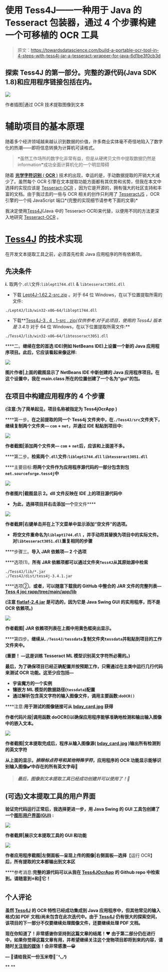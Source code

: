 # 使用 Tess4J——一种用于 Java 的 Tesseract 包装器，通过 4 个步骤构建一个可移植的 OCR 工具

> 原文：<https://towardsdatascience.com/build-a-portable-ocr-tool-in-4-steps-with-tess4j-jar-a-tesseract-wrapper-for-java-6d1be3f0cb3d>

## 探索 Tess4J 的第一部分。完整的源代码(Java SDK 1.8)和应用程序链接包括在内。

![](img/1ebf52a020a5ad7a61bea60843d6834b.png)

作者插图|通过 OCR 技术提取图像到文本

# 辅助项目的基本原理

随着多个经济领域越来越认识到数据的价值，许多商业实体毫不奇怪地陷入了数字化的热潮——即将信息转换为计算机可读格式。

> ❝虽然工作场所的数字化非常有益，但是从硬拷贝文件中提取数据仍然是 information❞成功全面计算机化的一个明显障碍

随着 [**光学字符识别** ( **OCR** )](https://viso.ai/computer-vision/optical-character-recognition-ocr/) 技术的出现，幸运的是，手动数据提取的开销大大减少了。虽然每个 OCR 引擎在文本提取功能方面都有其优势和劣势，但我在本文中选择的实现应该是 [Tesseract-OCR](https://github.com/tesseract-ocr) ，因为它是开源的，拥有强大的社区支持和丰富的文档。由于我过去的一些与 OCR 相关的创作只利用了 [TesseractJS](https://tesseract.projectnaptha.com/) ，OCR 引擎的一个纯 JavaScript 端口*(完整的实现细节请参考下面的文章)*

[](https://javascript.plainenglish.io/build-a-text-to-speech-app-using-client-side-javascript-98cd72df73bb)  [](/build-an-image-pdf-text-extraction-tool-with-tesseract-ocr-using-client-side-javascript-6126031001)  

我决定使用[Tess4J](http://tess4j.sourceforge.net/)(Java 中的 Tesseract-OCR)来代替，以便用不同的方法更深入地研究 [Tesseract-OCR](https://github.com/tesseract-ocr) 。

# [Tess4J](http://tess4j.sourceforge.net/) 的技术实现

在开发文本提取工具之前，必须首先检索 Java 应用程序的所有依赖项。

## **先决条件**

**i.** 取两个`.dll`文件:`liblept1744.dll` & `libtesseract3051.dll`

*   下载 [Lept4J-1.62.2-src.zip](https://sourceforge.net/projects/tess4j/files/lept4j/1.6.2/) 。对于 64 位 Windows，在以下位置提取所需的文件:

```
./Lept4J/lib/win32-x86–64/liblept1744.dll
```

*   下载**[Tess4J-3 . 4 . 1-src . zip](https://sourceforge.net/projects/tess4j/files/tess4j/3.4.1/Tess4J-3.4.1-src.zip/download)*(仅供参考:对于此项目，使用的 Tess4J 版本是 3.4.1)* 对于 64 位 Windows，在以下位置提取所需文件:**

```
./Tess4J/lib/win32-x86–64/libtesseract3051.dll
```

****二。**继续在您的首选 IDE(例如 NetBeans IDE)上设置一个新的 Java 应用程序项目。此后，它应该看起来像这样:**

**![](img/c7b8cf7f3d5f7106fc4bbbe7bcc70c95.png)**

**图片作者|上面的截图显示了 NetBeans IDE 中新创建的 Java 应用程序项目。在这个设置中，我在 main.class 所在的位置创建了一个名为“gui”的包。**

## **在项目中构建应用程序的 4 个步骤**

**(注意:为了简单起见，项目名称被指定为 **Tess4jOcrApp** )**

****第一步。**在之前提取的同一个 Tess4j 文件夹中，在`./Tess4J/src`文件夹下，继续复制两个文件夹— `com` + `net`，并通过 IDE 粘贴到项目中:**

**![](img/ebaafb9948686ed66d2c13b75b881d88.png)**

**作者截图|添加两个文件夹— `com` + `net`后，应该和上面差不多。**

****第二步。**检索两个`.dll`文件:`liblept1744.dll` `libtesseract3051.dll`**

****主要目标:**将两个文件作为应用程序源代码的一部分包含到包`net.sourceforge.tess4j`中**

**![](img/9fa38b1800b06c87d9c02f34bd1e145f.png)**

**作者图片|截图显示 2。dll 文件反映在 IDE 上的项目源代码中**

*   **为此，选择项目并右击添加一个**空文件****

**![](img/26adfd2328bb951d2b1f4b664a8f1b05.png)**

**作者截屏|右键单击并在上下文菜单中显示添加“空文件”的选项。**

*   **将空文件重命名为`liblept1744.dll` ，并手动将其替换为项目中的实际文件。对`libtesseract3051.dll`重复相同的步骤**

****步骤三。**导入 JAR 依赖项— 2 个选项**

****选项(1)。**所有 JAR 依赖项都可以通过文件夹`Tess4J`从其原始源中检索**

```
./Tess4J/lib/*.jar
./Tess4J/dist/tess4j-3.4.1.jar
```

****选项②。**或者，可以随意下载我的 GitHub 中整合的 JAR 文件的完整列表—[Tess 4 joc rapp/tree/main/app/lib](https://github.com/incubated-geek-cc/Tess4JOcrApp/tree/main/app/lib)**

**(注意 [flatlaf-2.4.jar](https://github.com/incubated-geek-cc/Tess4JOcrApp/blob/main/app/lib/flatlaf-2.4.jar) 是可选的，因为它是 Java Swing GUI 的实用程序，而不是 OCR 依赖项。)**

**![](img/5d07c435cc0c0e8bc00e58f205f6d618.png)**

**作者截图| JAR 依赖项列表在上图中用黄色框突出显示。**

****第四步。**继续从`./Tess4J/tessdata`复制文件夹`tessdata`并粘贴到项目的工作文件夹中。**

**(**重要！** —这是训练 Tesseract ML 模型识别英文字符所必需的。)**

**最后，为了确保项目已经正确配置并按预期工作，只需通过在主类中运行几行代码来测试 OCR 功能。这至少应包括—**

*   **宇宙魔方的一个实例**
*   **镶嵌方 ML 模型的数据路径(`tessdata`)配置**
*   **通过解析包含英文字符的输入图像文件，调用主要函数:`doOCR()`**

****注意:**用于测试的图像链接可从 [bday_card.jpg](https://github.com/incubated-geek-cc/Tess4JOcrApp/blob/main/app/sample_data/bday_card.jpg) 获得**

**作者代码片段|调用函数 doOCR()以确保应用程序能够准确地检测和输出输入图像中的嵌入文本。**

**![](img/ade4e6588490add712b5e9f8c16d6310.png)**

**作者截图|文本提取完成后，程序从输入图像源( [bday_card.jpg](https://github.com/incubated-geek-cc/Tess4JOcrApp/blob/main/app/sample_data/bday_card.jpg) )输出所有检测到的英文字符**

**从上面的显示，*排除标点符号和其他特殊字符*，应用程序的 OCR 功能显示能够识别输入图像✔️中存在的所有英文字母💯**

> ***最后，图像到文本提取工具已经成功创建并可以使用了！🤩***

## **(可选)文本提取工具的用户界面**

**验证完代码运行正常后，我选择更进一步，用 Java Swing 的 GUI 工具包创建了一个[图形用户界面(GUI)](https://www.britannica.com/technology/graphical-user-interface) :**

**![](img/4ba46fd8d13e0bb356e90ecc9c30855d.png)**

**作者截屏|展示文本提取工具的 GUI 和功能**

**![](img/05f302e8b46868829f5272813646c745.png)**

**作者应用程序截图|左侧面板—呈现上传的图像|右侧面板—选择**【运行 OCR】**后，所有提取的文本都输出到文本区**

****参考消息:**完整的源代码可以从我在 [Tess4JOcrApp](https://github.com/incubated-geek-cc/Tess4JOcrApp) 的 Github repo 中检索到。请随意到⭐和🔱它！**

## **个人评论**

**虽然 [Tess4J](http://tess4j.sourceforge.net/) 的 OCR 特性已经成功集成到 Java 应用程序中，但其他常见的输入格式(如 PDF 文档)尚未包含在此次迭代中。由于 [Tess4J](http://tess4j.sourceforge.net/) 仍有很大的探索空间，该项目的下一部分不仅要继续处理图像文件，还要继续处理 PDF 文档。**

**现在你知道了！非常感谢你坚持到这篇文章的结尾！❤ **由于第二部分仍在进行中**，如果你觉得这篇文章有用，并希望继续关注这个宠物项目即将到来的内容，请随时[关注我的媒体](https://medium.com/@geek-cc)！会非常感激—😀**

**— 🌮请给我买一份玉米卷🎀˶❛◡❛)**

**[](https://geek-cc.medium.com/membership) **